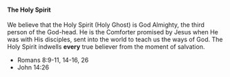 #### The Holy Spirit

We believe that the Holy Spirit (Holy Ghost) is God Almighty, the third person of the God-head. He is the Comforter promised by Jesus when He was with His disciples, sent into the world to teach us the ways of God. The Holy Spirit indwells **every** true believer from the moment of salvation.

* Romans 8:9-11, 14-16, 26
* John 14:26
